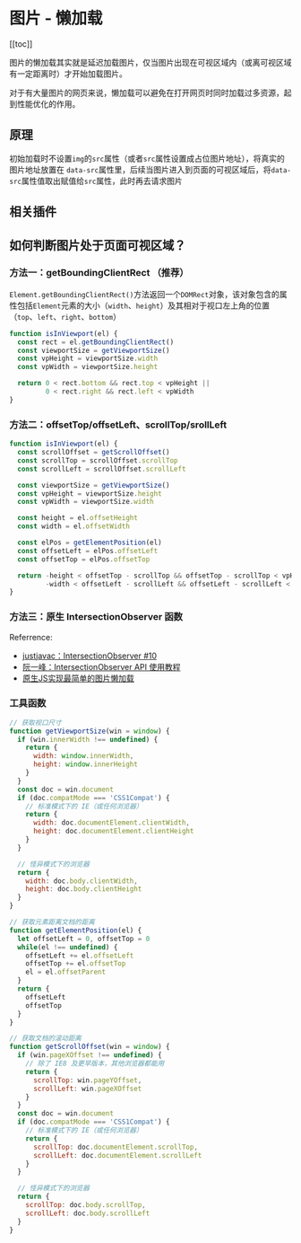 # 图片 - 懒加载

[[toc]]

图片的懒加载其实就是延迟加载图片，仅当图片出现在可视区域内（或离可视区域有一定距离时）才开始加载图片。

对于有大量图片的网页来说，懒加载可以避免在打开网页时同时加载过多资源，起到性能优化的作用。

## 原理

初始加载时不设置`img`的`src`属性（或者`src`属性设置成占位图片地址），将真实的图片地址放置在 `data-src`属性里，后续当图片进入到页面的可视区域后，将`data-src`属性值取出赋值给`src`属性，此时再去请求图片

## 相关插件

## 如何判断图片处于页面可视区域？

### 方法一：getBoundingClientRect （推荐）

`Element.getBoundingClientRect()`方法返回一个`DOMRect`对象，该对象包含的属性包括`Element`元素的大小（`width`、`height`）及其相对于视口左上角的位置（`top`、`left`、`right`、`bottom`）

```js
function isInViewport(el) {
  const rect = el.getBoundingClientRect()
  const viewportSize = getViewportSize()
  const vpHeight = viewportSize.width
  const vpWidth = viewportSize.height

  return 0 < rect.bottom && rect.top < vpHeight ||
         0 < rect.right && rect.left < vpWidth
}
```

### 方法二：offsetTop/offsetLeft、scrollTop/srollLeft

```js
function isInViewport(el) {
  const scrollOffset = getScrollOffset()
  const scrollTop = scrollOffset.scrollTop
  const scrollLeft = scrollOffset.scrollLeft

  const viewportSize = getViewportSize()
  const vpHeight = viewportSize.height
  const vpWidth = viewportSize.width

  const height = el.offsetHeight
  const width = el.offsetWidth

  const elPos = getElementPosition(el)
  const offsetLeft = elPos.offsetLeft
  const offsetTop = elPos.offsetTop

  return -height < offsetTop - scrollTop && offsetTop - scrollTop < vpHeight ||
         -width < offsetLeft - scrollLeft && offsetLeft - scrollLeft < vpWidth
}
```

### 方法三：原生 IntersectionObserver 函数

Referrence:

- [justjavac：IntersectionObserver #10](https://github.com/justjavac/the-front-end-knowledge-you-may-dont-know/issues/10)
- [阮一峰：IntersectionObserver API 使用教程](http://www.ruanyifeng.com/blog/2016/11/intersectionobserver_api.html)
- [原生JS实现最简单的图片懒加载](https://segmentfault.com/a/1190000010744417)

### 工具函数

```js
// 获取视口尺寸
function getViewportSize(win = window) {
  if (win.innerWidth !== undefined) {
    return {
      width: window.innerWidth,
      height: window.innerHeight
    }
  }
  const doc = win.document
  if (doc.compatMode === 'CSS1Compat') {
    // 标准模式下的 IE（或任何浏览器）
    return {
      width: doc.documentElement.clientWidth,
      height: doc.documentElement.clientHeight
    }
  }

  // 怪异模式下的浏览器
  return {
    width: doc.body.clientWidth,
    height: doc.body.clientHeight
  }
}

// 获取元素距离文档的距离
function getElementPosition(el) {
  let offsetLeft = 0, offsetTop = 0
  while(el !== undefined) {
    offsetLeft += el.offsetLeft
    offsetTop += el.offsetTop
    el = el.offsetParent
  }
  return {
    offsetLeft
    offsetTop
  }
}

// 获取文档的滚动距离
function getScrollOffset(win = window) {
  if (win.pageXOffset !== undefined) {
    // 除了 IE8 及更早版本，其他浏览器都能用
    return {
      scrollTop: win.pageYOffset,
      scrollLeft: win.pageXOffset
    }
  }
  const doc = win.document
  if (doc.compatMode === 'CSS1Compat') {
    // 标准模式下的 IE（或任何浏览器）
    return {
      scrollTop: doc.documentElement.scrollTop,
      scrollLeft: doc.documentElement.scrollLeft
    }
  }

  // 怪异模式下的浏览器
  return {
    scrollTop: doc.body.scrollTop,
    scrollLeft: doc.body.scrollLeft
  }
}
```
